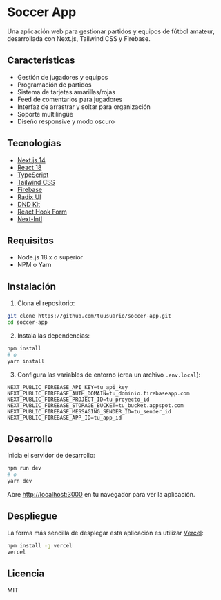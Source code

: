 # Soccer App

Una aplicación web para gestionar partidos y equipos de fútbol amateur, desarrollada con Next.js, Tailwind CSS y Firebase.

## Características

- Gestión de jugadores y equipos
- Programación de partidos
- Sistema de tarjetas amarillas/rojas
- Feed de comentarios para jugadores
- Interfaz de arrastrar y soltar para organización
- Soporte multilingüe
- Diseño responsive y modo oscuro

## Tecnologías

- [Next.js 14](https://nextjs.org/)
- [React 18](https://reactjs.org/)
- [TypeScript](https://www.typescriptlang.org/)
- [Tailwind CSS](https://tailwindcss.com/)
- [Firebase](https://firebase.google.com/)
- [Radix UI](https://www.radix-ui.com/)
- [DND Kit](https://dndkit.com/)
- [React Hook Form](https://react-hook-form.com/)
- [Next-Intl](https://next-intl-docs.vercel.app/)

## Requisitos

- Node.js 18.x o superior
- NPM o Yarn

## Instalación

1. Clona el repositorio:
```bash
git clone https://github.com/tuusuario/soccer-app.git
cd soccer-app
```

2. Instala las dependencias:
```bash
npm install
# o
yarn install
```

3. Configura las variables de entorno (crea un archivo `.env.local`):
```
NEXT_PUBLIC_FIREBASE_API_KEY=tu_api_key
NEXT_PUBLIC_FIREBASE_AUTH_DOMAIN=tu_dominio.firebaseapp.com
NEXT_PUBLIC_FIREBASE_PROJECT_ID=tu_proyecto_id
NEXT_PUBLIC_FIREBASE_STORAGE_BUCKET=tu_bucket.appspot.com
NEXT_PUBLIC_FIREBASE_MESSAGING_SENDER_ID=tu_sender_id
NEXT_PUBLIC_FIREBASE_APP_ID=tu_app_id
```

## Desarrollo

Inicia el servidor de desarrollo:

```bash
npm run dev
# o
yarn dev
```

Abre [http://localhost:3000](http://localhost:3000) en tu navegador para ver la aplicación.

## Despliegue

La forma más sencilla de desplegar esta aplicación es utilizar [Vercel](https://vercel.com):

```bash
npm install -g vercel
vercel
```

## Licencia

MIT
